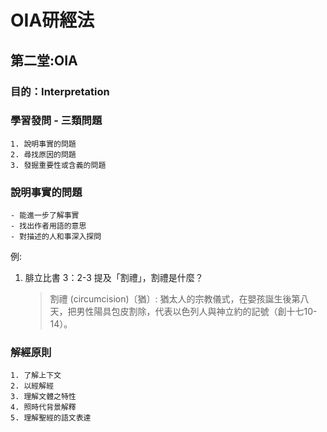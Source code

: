 # OIA研經法

## 第二堂:OIA

### 目的：Interpretation

### 學習發問 - 三類問題
    1. 說明事實的問題
    2. 尋找原因的問題
    3. 發掘重要性或含義的問題

### 說明事實的問題
    - 能進一步了解事實
    - 找出作者用語的意思
    - 對描述的人和事深入探問

例:
1. 腓立比書 3：2-3 提及「割禮」，割禮是什麼？
    > 割禮 (circumcision)〔猶〕: 
    猶太人的宗教儀式，在嬰孩誕生後第八天，把男性陽具包皮割除，代表以色列人與神立約的記號（創十七10-14）。
    [^1]:基督教聖經與神學詞典（附原文編碼） Biblical and Theological Dictionary of Christianity (with strong's numbers)

### 解經原則
    1. 了解上下文
    2. 以經解經
    3. 理解文體之特性
    4. 照時代背景解釋
    5. 理解聖經的語文表達

